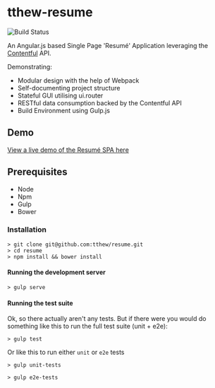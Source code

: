# tthew-resume

![Build Status](https://travis-ci.org/tthew/resume.svg)

An Angular.js based Single Page 'Resumé' Application leveraging the [Contentful](http://contentful.com) API.

Demonstrating:

- Modular design with the help of Webpack
- Self-documenting project structure
- Stateful GUI utilising ui.router
- RESTful data consumption backed by the Contentful API
- Build Environment using Gulp.js


## Demo

[View a live demo of the Resumé SPA here](http://tthew.github.io/resume)

## Prerequisites

- Node
- Npm
- Gulp
- Bower

### Installation

    > git clone git@github.com:tthew/resume.git
    > cd resume
    > npm install && bower install

#### Running the development server

    > gulp serve

#### Running the test suite

Ok, so there actually aren't any tests. But if there were you would do something like this to run the full test suite (unit + e2e):

    > gulp test

Or like this to run either `unit` or `e2e` tests

    > gulp unit-tests

    > gulp e2e-tests




